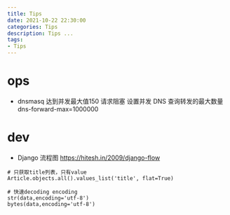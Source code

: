 ```yaml
---
title: Tips
date: 2021-10-22 22:30:00
categories: Tips
description: Tips ...
tags:
- Tips
---
```


# ops
* dnsmasq 达到并发最大值150 请求阻塞 
设置并发 DNS 查询转发的最大数量
dns-forward-max=1000000





# dev
* Django 流程图    <https://hitesh.in/2009/django-flow>

```
# 只获取title列表，只有value
Article.objects.all().values_list('title', flat=True)

# 快速decoding encoding
str(data,encoding='utf-8')
bytes(data,encoding='utf-8')

```

